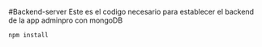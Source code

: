 #Backend-server
Este es el codigo necesario para establecer el backend de la app adminpro con mongoDB

```
npm install

```
